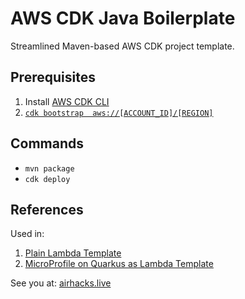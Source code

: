 # AWS CDK Java Boilerplate

Streamlined Maven-based AWS CDK project template.

## Prerequisites

1. Install [AWS CDK CLI](https://docs.aws.amazon.com/cdk/latest/guide/getting_started.html)
2. [`cdk bootstrap  aws://[ACCOUNT_ID]/[REGION]`](https://docs.aws.amazon.com/cdk/latest/guide/bootstrapping.html)

## Commands

 * `mvn package`
 * `cdk deploy`
 
## References

Used in: 

1. [Plain Lambda Template](https://github.com/AdamBien/aws-lambda-cdk-plain)
2. [MicroProfile on Quarkus as Lambda Template](https://github.com/AdamBien/aws-quarkus-lambda-cdk-plain)


See you at: [airhacks.live](https://airhacks.live)
